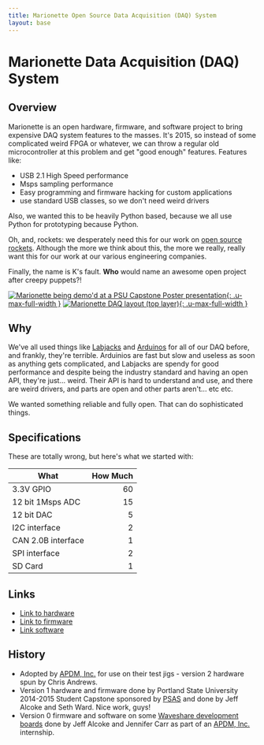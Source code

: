 ```yaml
---
title: Marionette Open Source Data Acquisition (DAQ) System
layout: base
---
```


# Marionette Data Acquisition (DAQ) System 

## Overview

Marionette is an open hardware, firmware, and software project to bring expensive DAQ system features to the masses. It's 2015, so instead of some complicated weird FPGA or whatever, we can throw a regular old microcontroller at this problem and get "good enough" features. Features like:

- USB 2.1 High Speed performance
- Msps sampling performance
- Easy programming and firmware hacking for custom applications
- use standard USB classes, so we don't need weird drivers
 
Also, we wanted this to be heavily Python based, because we all use Python for prototyping because Python.

Oh, and, rockets: we desperately need this for our work on [open source rockets](http://psas.pdx.edu/). Although the more we think about this, the more we really, really want this for our work at our various engineering companies.

Finally, the name is K's fault. **Who** would name an awesome open project after creepy puppets?! <shudder>

[![Marionette being demo'd at a PSU Capstone Poster presentation](images/marionette-poster-demo.jpg){: .u-max-full-width }](images/marionette-poster-demo.jpg)
[![Marionette DAQ layout (top layer)](images/marionette-top-layout.png){: .u-max-full-width }](images/marionette-top-layout.png)

## Why

We've all used things like [Labjacks](https://labjack.com/) and [Arduinos](https://www.arduino.cc/) for all of our DAQ before, and frankly, they're terrible. Arduinios are fast but slow and useless as soon as anything gets complicated, and Labjacks are spendy for good performance and despite being the industry standard and having an open API, they're just... weird. Their API is hard to understand and use, and there are weird drivers, and parts are open and other parts aren't... etc etc.

We wanted something reliable and fully open. That can do sophisticated things.

## Specifications

These are totally wrong, but here's what we started with:

 What               | How Much
 ----               | --------:
 3.3V GPIO          | 60
 12 bit 1Msps ADC	  | 15
 12 bit DAC         |  5
 I2C interface      |  2
 CAN 2.0B interface |  1
 SPI	interface     |  2
 SD Card	           |  1

## Links

 - [Link to hardware](https://github.com/marionette-daq/marionette-hardware)
 - [Link to firmware](https://github.com/marionette-daq/marionette-firmware)
 - [Link software](https://github.com/marionette-daq/marionette-software)
 
## History
 
 - Adopted by [APDM, Inc.](http://apdm.com/) for use on their test jigs - version 2 hardware spun by Chris Andrews.
 - Version 1 hardware and firmware done by Portland State University 2014-2015 Student Capstone sponsored by [PSAS](http://psas.pdx.edu/) and done by Jeff Alcoke and Seth Ward. Nice work, guys!
 - Version 0 firmware and software on some [Waveshare development boards](http://www.waveshare.com/) done by Jeff Alcoke and Jennifer Carr as part of an [APDM, Inc.](http://apdm.com/) internship.
 
 
